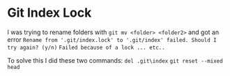 # Git Index Lock
I was trying to rename folders with `git mv <folder> <folder2>` and got an error `Rename from '.git/index.lock' to '.git/index' failed. Should I try again? (y/n)`
`Failed because of a lock ... etc..`

To solve this I did these two commands:
`del .git\index`
`git reset --mixed head`
